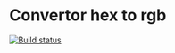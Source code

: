 # Convertor hex to rgb

[![Build status](https://ci.appveyor.com/api/projects/status/2ww4e5tqqxljs0km?svg=true)](https://ci.appveyor.com/project/Svetlana-Kutyeva1974/ra4-1-color)


